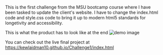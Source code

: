 This is the first challenge from the MSU bootcamp course where I have been tasked to update the client's website. I have to change the index.html code and style.css code to bring it up to modern html5 standards for longetivity and accessibility.

This is what the product has to look like at the end
![demo image](https://user-images.githubusercontent.com/94494147/144725385-2ecbab27-6b99-42f8-8761-7bd04b3002f8.png)

 You can check out the live final project at https://kewlaidman10.github.io/Challenge1/index.html

